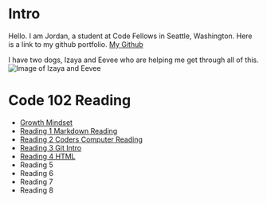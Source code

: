 # Intro
Hello. I am Jordan, a student at Code Fellows in Seattle, Washington. Here is a link to my github portfolio. [My Github](https://github.com/Jofleming)

I have two dogs, Izaya and Eevee who are helping me get through all of this.
![Image of Izaya and Eevee](https://user-images.githubusercontent.com/89767349/131391508-e0a3d5f6-f55c-4f55-b102-46600bb16b98.png)

# Code 102 Reading

- [Growth Mindset](growth-mindset.md)
- [Reading 1 Markdown Reading](markdown.md)
- [Reading 2 Coders Computer Reading](coders-computer.md)
- [Reading 3 Git Intro](git_intro.md)
- [Reading 4 HTML](html.md)
- Reading 5
- Reading 6
- Reading 7
- Reading 8

